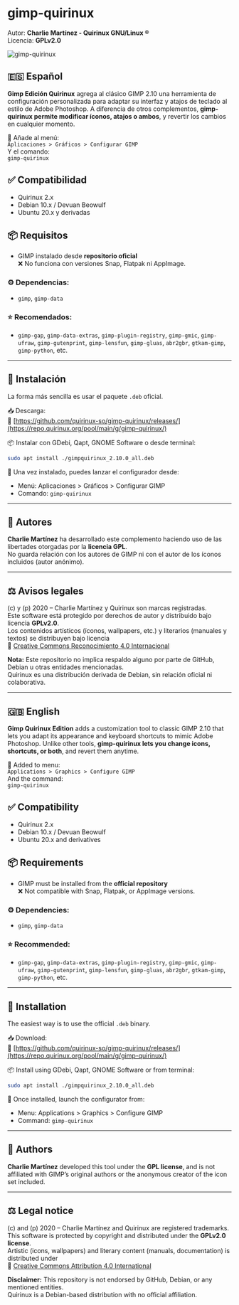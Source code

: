 # gimp-quirinux

Autor: **Charlie Martínez - Quirinux GNU/Linux ®**  
Licencia: **GPLv2.0**

![gimp-quirinux](https://charliemartinez.com.ar/wp-content/uploads/2023/11/gimp-quirinux_charlie-martinez.jpg)

## 🇪🇸 Español  

**Gimp Edición Quirinux** agrega al clásico GIMP 2.10 una herramienta de configuración personalizada para adaptar su interfaz y atajos de teclado al estilo de Adobe Photoshop. A diferencia de otros complementos, **gimp-quirinux permite modificar íconos, atajos o ambos**, y revertir los cambios en cualquier momento.

🧩 Añade al menú:  
`Aplicaciones > Gráficos > Configurar GIMP`  
Y el comando:  
`gimp-quirinux`

## ✅ Compatibilidad

- Quirinux 2.x  
- Debian 10.x / Devuan Beowulf  
- Ubuntu 20.x y derivadas

## 📦 Requisitos

- GIMP instalado desde **repositorio oficial**  
❌ No funciona con versiones Snap, Flatpak ni AppImage.

### ⚙️ Dependencias:

- `gimp`, `gimp-data`

### ⭐ Recomendados:

- `gimp-gap`, `gimp-data-extras`, `gimp-plugin-registry`, `gimp-gmic`, `gimp-ufraw`, `gimp-gutenprint`, `gimp-lensfun`, `gimp-gluas`, `abr2gbr`, `gtkam-gimp`, `gimp-python`, etc.

---

## 🧭 Instalación

La forma más sencilla es usar el paquete `.deb` oficial.

📥 Descarga:  
🔗 [https://github.com/quirinux-so/gimp-quirinux/releases/](https://repo.quirinux.org/pool/main/g/gimp-quirinux/)

📦 Instalar con GDebi, Qapt, GNOME Software o desde terminal:

```bash
sudo apt install ./gimpquirinux_2.10.0_all.deb
```

📌 Una vez instalado, puedes lanzar el configurador desde:

- Menú: Aplicaciones > Gráficos > Configurar GIMP  
- Comando: `gimp-quirinux`

---

## 👥 Autores

**Charlie Martínez** ha desarrollado este complemento haciendo uso de las libertades otorgadas por la **licencia GPL**.  
No guarda relación con los autores de GIMP ni con el autor de los íconos incluidos (autor anónimo).

---

## ⚖️ Avisos legales

(c) y (p) 2020 – Charlie Martínez y Quirinux son marcas registradas.  
Este software está protegido por derechos de autor y distribuido bajo licencia **GPLv2.0**.  
Los contenidos artísticos (íconos, wallpapers, etc.) y literarios (manuales y textos) se distribuyen bajo licencia  
🔗 [Creative Commons Reconocimiento 4.0 Internacional](https://creativecommons.org/licenses/by/4.0/deed.es)

**Nota:** Este repositorio no implica respaldo alguno por parte de GitHub, Debian u otras entidades mencionadas.  
Quirinux es una distribución derivada de Debian, sin relación oficial ni colaborativa.

---

## 🇬🇧 English  

**Gimp Quirinux Edition** adds a customization tool to classic GIMP 2.10 that lets you adapt its appearance and keyboard shortcuts to mimic Adobe Photoshop. Unlike other tools, **gimp-quirinux lets you change icons, shortcuts, or both**, and revert them anytime.

🧩 Added to menu:  
`Applications > Graphics > Configure GIMP`  
And the command:  
`gimp-quirinux`

## ✅ Compatibility

- Quirinux 2.x  
- Debian 10.x / Devuan Beowulf  
- Ubuntu 20.x and derivatives

## 📦 Requirements

- GIMP must be installed from the **official repository**  
❌ Not compatible with Snap, Flatpak, or AppImage versions.

### ⚙️ Dependencies:

- `gimp`, `gimp-data`

### ⭐ Recommended:

- `gimp-gap`, `gimp-data-extras`, `gimp-plugin-registry`, `gimp-gmic`, `gimp-ufraw`, `gimp-gutenprint`, `gimp-lensfun`, `gimp-gluas`, `abr2gbr`, `gtkam-gimp`, `gimp-python`, etc.

---

## 🧭 Installation

The easiest way is to use the official `.deb` binary.

📥 Download:  
🔗 [https://github.com/quirinux-so/gimp-quirinux/releases/](https://repo.quirinux.org/pool/main/g/gimp-quirinux/)

📦 Install using GDebi, Qapt, GNOME Software or from terminal:

```bash
sudo apt install ./gimpquirinux_2.10.0_all.deb
```

📌 Once installed, launch the configurator from:

- Menu: Applications > Graphics > Configure GIMP  
- Command: `gimp-quirinux`

---

## 👥 Authors

**Charlie Martínez** developed this tool under the **GPL license**, and is not affiliated with GIMP’s original authors or the anonymous creator of the icon set included.

---

## ⚖️ Legal notice

(c) and (p) 2020 – Charlie Martínez and Quirinux are registered trademarks.  
This software is protected by copyright and distributed under the **GPLv2.0 license**.  
Artistic (icons, wallpapers) and literary content (manuals, documentation) is distributed under  
🔗 [Creative Commons Attribution 4.0 International](https://creativecommons.org/licenses/by/4.0/)

**Disclaimer:** This repository is not endorsed by GitHub, Debian, or any mentioned entities.  
Quirinux is a Debian-based distribution with no official affiliation.
